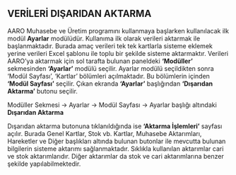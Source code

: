 
## VERİLERİ DIŞARIDAN AKTARMA

AARO Muhasebe ve Üretim programını kullanmaya başlarken kullanılacak ilk modül **Ayarlar** modülüdür. Kullanıma ilk olarak verileri aktarmak ile başlanmaktadır. Burada amaç verileri tek tek kartlarla sisteme eklemek yerine verileri Excel şablonu ile toplu bir şekilde sisteme aktarmaktır. Verileri AARO’ya aktarmak için sol tarafta bulunan paneldeki **‘Modüller’** sekmesinden **‘Ayarlar’** modülü seçilir. Ayarlar modülü seçildikten sonra ‘Modül Sayfası’, ‘Kartlar’ bölümleri açılmaktadır. Bu bölümlerin içinden **‘Modül Sayfası’** seçilir. Çıkan ekranda **‘Ayarlar’** başlığından **‘Dışarıdan Aktarma’** butonu seçilir. 

Modüller Sekmesi -> Ayarlar  -> Modül Sayfası -> Ayarlar başlığı altındaki **Dışarıdan Aktarma** 

Dışarıdan aktarma butonuna tıklanıldığında ise **‘Aktarma İşlemleri’** sayfası açılır. Burada Genel Kartlar, Stok vb. Kartlar, Muhasebe Aktarımları, Hareketler ve Diğer başlıkları altında bulunan butonlar ile mevcutta bulunan bilgilerin sisteme aktarımı sağlanmaktadır. Sıklıkla kullanılan aktarımlar cari ve stok aktarımlarıdır. Diğer aktarımlar da stok ve cari aktarımlarına benzer şekilde yapılabilmektedir. 
